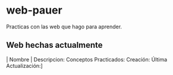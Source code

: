 # web-pauer
Practicas con las web que hago para aprender.
## Web hechas actualmente
 | Nombre |
 Descripcion:
 Conceptos Practicados:
 Creación:
 Última Actualización:]

